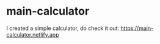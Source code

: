 # main-calculator
I created a simple calculator, do check it out: https://main-calculator.netlify.app
